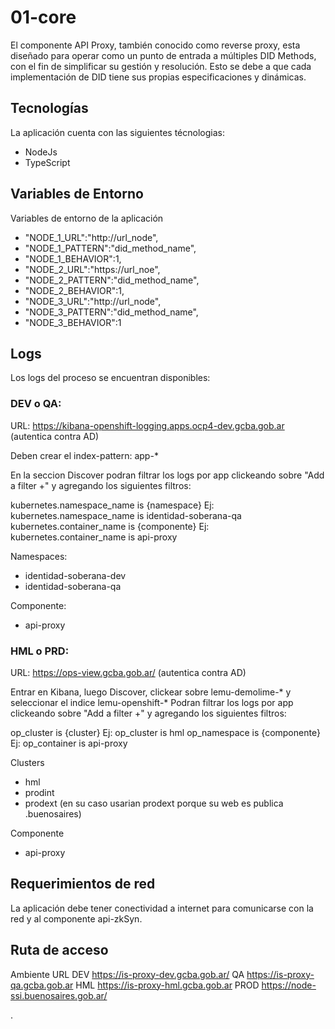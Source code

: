 # 01-core

El componente API Proxy, también conocido como reverse proxy, esta diseñado para
operar como un punto de entrada a múltiples DID Methods, con el fin de simplificar su gestión y
resolución. Esto se debe a que cada implementación de DID tiene sus propias especificaciones
y dinámicas.

## Tecnologías

La aplicación cuenta con las siguientes técnologias:

* NodeJs
* TypeScript

## Variables de Entorno

Variables de entorno de la aplicación

- "NODE_1_URL":"http://url_node",
- "NODE_1_PATTERN":"did_method_name",
- "NODE_1_BEHAVIOR":1,
- "NODE_2_URL":"https://url_noe",
- "NODE_2_PATTERN":"did_method_name",
- "NODE_2_BEHAVIOR":1,
- "NODE_3_URL":"http://url_node",
- "NODE_3_PATTERN":"did_method_name",
- "NODE_3_BEHAVIOR":1

## Logs

Los logs del proceso se encuentran disponibles:

### DEV o QA:

URL: https://kibana-openshift-logging.apps.ocp4-dev.gcba.gob.ar (autentica contra AD)

Deben crear el index-pattern: app-*

En la seccion Discover podran filtrar los logs por app clickeando sobre "Add a filter +"  y agregando los siguientes filtros:

kubernetes.namespace_name is {namespace}
Ej: kubernetes.namespace_name is identidad-soberana-qa
kubernetes.container_name is {componente}
Ej: kubernetes.container_name is api-proxy

Namespaces:
- identidad-soberana-dev
- identidad-soberana-qa

Componente:
- api-proxy

### HML o PRD:

URL: https://ops-view.gcba.gob.ar/ (autentica contra AD)

Entrar en Kibana, luego Discover, clickear sobre lemu-demolime-* y seleccionar el indice lemu-openshift-*
Podran filtrar los logs por app clickeando sobre "Add a filter +"  y agregando los siguientes filtros:

op_cluster is {cluster}
Ej: op_cluster is hml
op_namespace is {componente}
Ej: op_container is api-proxy

Clusters
- hml
- prodint
- prodext (en su caso usarian prodext porque su web es publica .buenosaires)

Componente
- api-proxy


## Requerimientos de red

La aplicación debe tener conectividad a internet para comunicarse con la red y al componente api-zkSyn.

## Ruta de acceso

Ambiente            URL
DEV     https://is-proxy-dev.gcba.gob.ar/
QA      https://is-proxy-qa.gcba.gob.ar
HML     https://is-proxy-hml.gcba.gob.ar
PROD    https://node-ssi.buenosaires.gob.ar/

.

